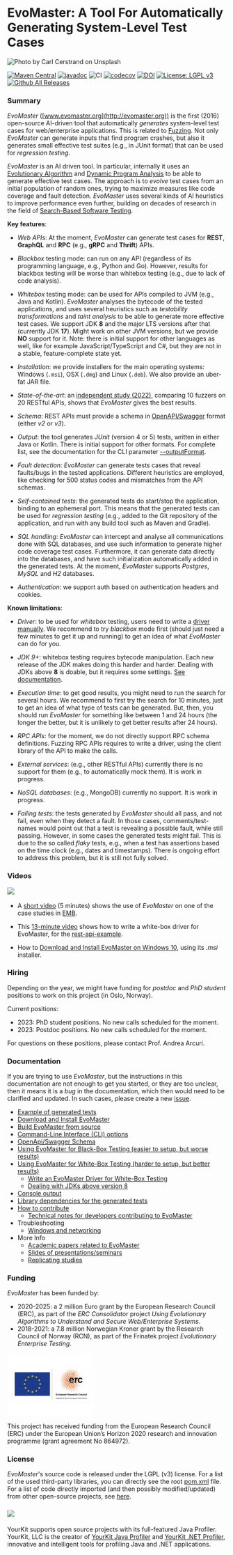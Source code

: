 # EvoMaster: A Tool For Automatically Generating System-Level Test Cases


![](docs/img/carl-cerstrand-136810_compressed.jpg  "Photo by Carl Cerstrand on Unsplash")

[![Maven Central](https://maven-badges.herokuapp.com/maven-central/org.evomaster/evomaster-client-java/badge.svg)](https://maven-badges.herokuapp.com/maven-central/org.evomaster/evomaster-client-java)
[![javadoc](https://javadoc.io/badge2/org.evomaster/evomaster-client-java-controller/javadoc.svg)](https://javadoc.io/doc/org.evomaster/evomaster-client-java-controller)
![CI](https://github.com/EMResearch/EvoMaster/workflows/CI/badge.svg)
[![codecov](https://codecov.io/gh/EMResearch/EvoMaster/branch/master/graph/badge.svg)](https://codecov.io/gh/EMResearch/EvoMaster)
[![DOI](https://zenodo.org/badge/92385933.svg)](https://zenodo.org/badge/latestdoi/92385933)
[![License: LGPL v3](https://img.shields.io/badge/License-LGPL_v3-blue.svg)](https://www.gnu.org/licenses/lgpl-3.0)
[![Github All Releases](https://img.shields.io/github/downloads/emresearch/evomaster/total.svg)](https://github.com/EMResearch/EvoMaster/releases)


### Summary

_EvoMaster_ ([www.evomaster.org](http://evomaster.org)) is the first (2016) open-source AI-driven tool
that automatically *generates* system-level test cases
for web/enterprise applications.
This is related to [Fuzzing](https://en.wikipedia.org/wiki/Fuzzing).
Not only _EvoMaster_ can generate inputs that find program crashes, but also it generates small effective test suites (e.g., in JUnit format) that can be used for _regression testing_.

_EvoMaster_ is an AI driven tool.
In particular, internally it uses an [Evolutionary Algorithm](https://en.wikipedia.org/wiki/Evolutionary_algorithm)
and [Dynamic Program Analysis](https://en.wikipedia.org/wiki/Dynamic_program_analysis)  to be
able to generate effective test cases.
The approach is to *evolve* test cases from an initial population of
random ones, trying to maximize measures like code coverage and fault detection.
_EvoMaster_ uses several kinds of AI heuristics to improve performance even further,
building on decades of research in the field of [Search-Based Software Testing](https://en.wikipedia.org/wiki/Search-based_software_engineering).


__Key features__:

* _Web APIs_: At the moment, _EvoMaster_ can generate test cases for __REST__, __GraphQL__ and __RPC__ (e.g., __gRPC__ and __Thrift__) APIs.

* _Blackbox_ testing mode: can run on any API (regardless of its programming language, e.g., Python and Go).
  However, results for blackbox testing will be worse than whitebox testing (e.g., due to lack of code analysis).

* _Whitebox_ testing mode: can be used for APIs compiled to
  JVM (e.g., Java and Kotlin). _EvoMaster_ analyses the bytecode of the tested applications, and uses
  several heuristics such as _testability transformations_ and _taint analysis_ to be able to generate
  more effective test cases. We support JDK __8__ and the major LTS versions after that (currently JDK __17__). Might work on other JVM versions, but we provide __NO__ support for it.
  Note: there is initial support for other languages as well, like for example JavaScript/TypeScript and C#, but they are not in a stable, feature-complete state yet.

* _Installation_: we provide installers for the main operating systems: Windows (`.msi`),
  OSX (`.dmg`) and Linux (`.deb`). We also provide an uber-fat JAR file.

* _State-of-the-art_: an [independent study (2022)](https://arxiv.org/abs/2204.08348), comparing 10 fuzzers on 20 RESTful APIs, shows that _EvoMaster_ gives the best results.

* _Schema_: REST APIs must provide a schema in [OpenAPI/Swagger](https://swagger.io)
  format (either _v2_ or _v3_).

* _Output_: the tool generates _JUnit_ (version 4 or 5) tests, written in either Java or Kotlin. There is initial support for other formats. For complete list, see the documentation for the CLI parameter [--outputFormat](docs/options.md).

* _Fault detection_: _EvoMaster_ can generate tests cases that reveal faults/bugs in the tested applications.
  Different heuristics are employed, like checking for 500 status codes and mismatches from the API schemas.

* _Self-contained tests_: the generated tests do start/stop the application, binding to an ephemeral port.
  This means that the generated tests can be used for _regression testing_ (e.g., added to the Git repository
  of the application, and run with any build tool such as Maven and Gradle).


* _SQL handling_: _EvoMaster_ can intercept and analyse all communications done with SQL databases, and use
  such information to generate higher code coverage test cases. Furthermore, it can generate data directly
  into the databases, and have such initialization automatically added in the generated tests.
  At the moment, _EvoMaster_ supports _Postgres_, _MySQL_ and _H2_  databases.


* _Authentication_: we support auth based on authentication headers and cookies.

__Known limitations__:

* _Driver_: to be used for _whitebox_ testing, users need to write a [driver manually](docs/write_driver.md).
  We recommend to try _blackbox_ mode first (should just need a few minutes to get it up and running) to get
  an idea of what _EvoMaster_ can do for you.

* _JDK 9+_: whitebox testing requires bytecode manipulation. 
            Each new release of the JDK makes doing this harder and harder. 
            Dealing with JDKs above __8__ is doable, but it requires some settings.
            [See documentation](docs/jdks.md).

* _Execution time_: to get good results, you might need to run the search for several hours.
  We recommend to first try the search for 10 minutes, just to get an idea of what type of tests can be generated.
  But, then, you should run _EvoMaster_ for something like between 1 and 24 hours (the longer the better, but
  it is unlikely to get better results after 24 hours).

* _RPC APIs_: for the moment, we do not directly support RPC schema definitions. Fuzzing RPC APIs requires to write a driver, using the client library of the API to make the calls.

* _External services_: (e.g., other RESTful APIs) currently there is no support for them (e.g., to automatically mock them).
  It is work in progress.

* _NoSQL databases_: (e.g., MongoDB) currently no support. It is work in progress.

* _Failing tests_: the tests generated by _EvoMaster_ should all pass, and not fail, even when they detect a fault.
  In those cases, comments/test-names would point out that a test is revealing a possible fault, while still passing.
  However, in some cases the generated tests might fail. This is due to the so called _flaky_ tests, e.g., when
  a test has assertions based on the time clock (e.g., dates and timestamps).
  There is ongoing effort to address this problem, but it is still not fully solved.

<!--### Videos---> 
<!-- 
<div>Icons made by <a href="https://www.flaticon.com/authors/freepik" title="Freepik">Freepik</a> from <a href="https://www.flaticon.com/" title="Flaticon">www.flaticon.com</a></div> 
-->


### Videos

![](docs/img/video-player-flaticon.png)

* A [short video](https://youtu.be/3mYxjgnhLEo) (5 minutes)
  shows the use of _EvoMaster_ on one of the
  case studies in [EMB](https://github.com/EMResearch/EMB).

* This [13-minute video](https://youtu.be/ORxZoYw7LnM)
  shows how to write a white-box driver for EvoMaster, for the
  [rest-api-example](https://github.com/EMResearch/rest-api-example).

* How to [Download and Install EvoMaster on Windows 10](https://youtu.be/uh_XzGxws9o), using its _.msi_ installer.

### Hiring

Depending on the year, we might have funding for _postdoc_ and _PhD student_ positions to work on this project (in Oslo, Norway).

Current positions:
* 2023: PhD student positions. No new calls scheduled for the moment.
* 2023: Postdoc positions. No new calls scheduled for the moment.

For questions on these positions, please contact Prof. Andrea Arcuri.

<!---
For more details on current vacancies, see our group page at [AISE Lab](https://emresearch.github.io/).
--->



### Documentation

If you are trying to use _EvoMaster_, but the instructions in this documentation are not enough to get you started, or they are too unclear, then it means it is a _bug_ in the documentation, which then would need to be clarified and updated. In such cases, please create a new [issue](https://github.com/EMResearch/EvoMaster/issues).

* [Example of generated tests](docs/example.md)
* [Download and Install EvoMaster](docs/download.md)
* [Build EvoMaster from source](docs/build.md)
* [Command-Line Interface (CLI) options](docs/options.md)
* [OpenApi/Swagger Schema](docs/openapi.md)
* [Using EvoMaster for Black-Box Testing (easier to setup, but worse results)](docs/blackbox.md)
* [Using EvoMaster for White-Box Testing (harder to setup, but better results)](docs/whitebox.md)
  * [Write an EvoMaster Driver for White-Box Testing](docs/write_driver.md)
  * [Dealing with JDKs above version 8](docs/jdks.md)
* [Console output](docs/console_output.md)
* [Library dependencies for the generated tests](docs/library_dependencies.md)
* [How to contribute](docs/contribute.md)
  * [Technical notes for developers contributing to EvoMaster](docs/for_developers.md)
* Troubleshooting
  * [Windows and networking](docs/troubleshooting/windows.md)
* More Info
  * [Academic papers related to EvoMaster](docs/publications.md)
  * [Slides of presentations/seminars](docs/presentations.md)
  * [Replicating studies](docs/replicating_studies.md)






### Funding

_EvoMaster_ has been funded by:
* 2020-2025: a 2 million Euro grant by the European Research Council (ERC),
  as part of the *ERC Consolidator* project
  <i>Using Evolutionary Algorithms to Understand and Secure Web/Enterprise Systems</i>.
*  2018-2021: a 7.8 million Norwegian Kroner grant  by the Research Council of Norway (RCN),
   as part of the Frinatek project <i>Evolutionary Enterprise Testing</i>.


<img src="https://github.com/EMResearch/EvoMaster/blob/master/docs/img/LOGO_ERC-FLAG_EU_.jpg?raw=true" width="200" >


This project has received funding from the European Research Council (ERC) under the European Union’s Horizon 2020 research and innovation programme (grant agreement No 864972).


### License
_EvoMaster_'s source code is released under the LGPL (v3) license.
For a list of the used third-party libraries, you can directly see the root [pom.xml](./pom.xml) file.
For a list of code directly imported (and then possibly modified/updated) from
other open-source projects, see [here](./docs/reused_code.md).


### ![](https://www.yourkit.com/images/yklogo.png)

YourKit supports open source projects with its full-featured Java Profiler.
YourKit, LLC is the creator of
<a href="https://www.yourkit.com/java/profiler/">YourKit Java Profiler</a>
and
<a href="https://www.yourkit.com/.net/profiler/">YourKit .NET Profiler</a>,
innovative and intelligent tools for profiling Java and .NET applications.



